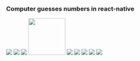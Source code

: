 <h3>Computer guesses numbers in react-native</h3>

<img src="./assets/WhatsApp Image 2021-12-06 at 22.38.53 (1).jpeg">

<img src="./assets/WhatsApp Image 2021-12-06 at 22.38.53.jpeg">

<img src="./assets/WhatsApp Image 2021-12-06 at 22.38.54 (1).jpeg">

<img src="./assets/WhatsApp Image 2021-12-06 at 22.38.54 (2).jpeg" width="100">

<img src="./assets/WhatsApp Image 2021-12-06 at 22.38.54 (3).jpeg">

<img src="./assets/WhatsApp Image 2021-12-06 at 22.38.54.jpeg">

<img src="./assets/WhatsApp Image 2021-12-06 at 22.38.55 (1).jpeg">

<img src="./assets/WhatsApp Image 2021-12-06 at 22.38.55 (2).jpeg">

<img src="./assets/WhatsApp Image 2021-12-06 at 22.38.55.jpeg">

